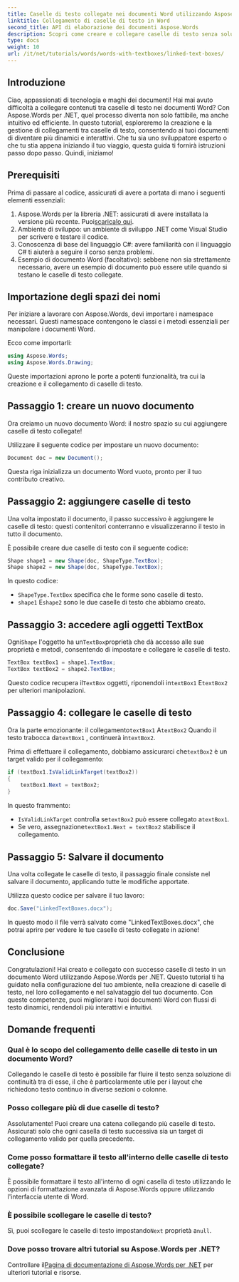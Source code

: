 ```yaml
---
title: Caselle di testo collegate nei documenti Word utilizzando Aspose.Words per .NET
linktitle: Collegamento di caselle di testo in Word
second_title: API di elaborazione dei documenti Aspose.Words
description: Scopri come creare e collegare caselle di testo senza soluzione di continuità nei documenti Word con Aspose.Words per .NET. Segui la nostra guida dettagliata per un flusso di contenuti senza sforzo e risultati professionali.
type: docs
weight: 10
url: /it/net/tutorials/words/words-with-textboxes/linked-text-boxes/
---
```

## Introduzione

Ciao, appassionati di tecnologia e maghi dei documenti! Hai mai avuto difficoltà a collegare contenuti tra caselle di testo nei documenti Word? Con Aspose.Words per .NET, quel processo diventa non solo fattibile, ma anche intuitivo ed efficiente. In questo tutorial, esploreremo la creazione e la gestione di collegamenti tra caselle di testo, consentendo ai tuoi documenti di diventare più dinamici e interattivi. Che tu sia uno sviluppatore esperto o che tu stia appena iniziando il tuo viaggio, questa guida ti fornirà istruzioni passo dopo passo. Quindi, iniziamo!

## Prerequisiti

Prima di passare al codice, assicurati di avere a portata di mano i seguenti elementi essenziali:

1.  Aspose.Words per la libreria .NET: assicurati di avere installata la versione più recente. Puoi[scaricalo qui](https://releases.aspose.com/words/net/).
2. Ambiente di sviluppo: un ambiente di sviluppo .NET come Visual Studio per scrivere e testare il codice.
3. Conoscenza di base del linguaggio C#: avere familiarità con il linguaggio C# ti aiuterà a seguire il corso senza problemi.
4. Esempio di documento Word (facoltativo): sebbene non sia strettamente necessario, avere un esempio di documento può essere utile quando si testano le caselle di testo collegate.

## Importazione degli spazi dei nomi

Per iniziare a lavorare con Aspose.Words, devi importare i namespace necessari. Questi namespace contengono le classi e i metodi essenziali per manipolare i documenti Word.

Ecco come importarli:

```csharp
using Aspose.Words;
using Aspose.Words.Drawing;
```

Queste importazioni aprono le porte a potenti funzionalità, tra cui la creazione e il collegamento di caselle di testo.

## Passaggio 1: creare un nuovo documento

Ora creiamo un nuovo documento Word: il nostro spazio su cui aggiungere caselle di testo collegate!

Utilizzare il seguente codice per impostare un nuovo documento:

```csharp
Document doc = new Document();
```

Questa riga inizializza un documento Word vuoto, pronto per il tuo contributo creativo.

## Passaggio 2: aggiungere caselle di testo

Una volta impostato il documento, il passo successivo è aggiungere le caselle di testo: questi contenitori conterranno e visualizzeranno il testo in tutto il documento.

È possibile creare due caselle di testo con il seguente codice:

```csharp
Shape shape1 = new Shape(doc, ShapeType.TextBox);
Shape shape2 = new Shape(doc, ShapeType.TextBox);
```

In questo codice:
- `ShapeType.TextBox` specifica che le forme sono caselle di testo.
- `shape1` E`shape2` sono le due caselle di testo che abbiamo creato.

## Passaggio 3: accedere agli oggetti TextBox

 Ogni`Shape` l'oggetto ha un`TextBox`proprietà che dà accesso alle sue proprietà e metodi, consentendo di impostare e collegare le caselle di testo.

```csharp
TextBox textBox1 = shape1.TextBox;
TextBox textBox2 = shape2.TextBox;
```

 Questo codice recupera il`TextBox` oggetti, riponendoli in`textBox1` E`textBox2` per ulteriori manipolazioni.

## Passaggio 4: collegare le caselle di testo

 Ora la parte emozionante: il collegamento`textBox1` A`textBox2` Quando il testo trabocca da`textBox1` , continuerà in`textBox2`.

 Prima di effettuare il collegamento, dobbiamo assicurarci che`textBox2` è un target valido per il collegamento:

```csharp
if (textBox1.IsValidLinkTarget(textBox2))
{
    textBox1.Next = textBox2;
}
```

In questo frammento:
- `IsValidLinkTarget` controlla se`textBox2` può essere collegato a`textBox1`.
-  Se vero, assegnazione`textBox1.Next = textBox2` stabilisce il collegamento.

## Passaggio 5: Salvare il documento

Una volta collegate le caselle di testo, il passaggio finale consiste nel salvare il documento, applicando tutte le modifiche apportate.

Utilizza questo codice per salvare il tuo lavoro:

```csharp
doc.Save("LinkedTextBoxes.docx");
```

In questo modo il file verrà salvato come "LinkedTextBoxes.docx", che potrai aprire per vedere le tue caselle di testo collegate in azione!

## Conclusione

Congratulazioni! Hai creato e collegato con successo caselle di testo in un documento Word utilizzando Aspose.Words per .NET. Questo tutorial ti ha guidato nella configurazione del tuo ambiente, nella creazione di caselle di testo, nel loro collegamento e nel salvataggio del tuo documento. Con queste competenze, puoi migliorare i tuoi documenti Word con flussi di testo dinamici, rendendoli più interattivi e intuitivi.

## Domande frequenti

### Qual è lo scopo del collegamento delle caselle di testo in un documento Word?  
Collegando le caselle di testo è possibile far fluire il testo senza soluzione di continuità tra di esse, il che è particolarmente utile per i layout che richiedono testo continuo in diverse sezioni o colonne.

### Posso collegare più di due caselle di testo?  
Assolutamente! Puoi creare una catena collegando più caselle di testo. Assicurati solo che ogni casella di testo successiva sia un target di collegamento valido per quella precedente.

### Come posso formattare il testo all'interno delle caselle di testo collegate?  
È possibile formattare il testo all'interno di ogni casella di testo utilizzando le opzioni di formattazione avanzata di Aspose.Words oppure utilizzando l'interfaccia utente di Word.

### È possibile scollegare le caselle di testo?  
 Sì, puoi scollegare le caselle di testo impostando`Next` proprietà a`null`.

### Dove posso trovare altri tutorial su Aspose.Words per .NET?  
 Controllare il[Pagina di documentazione di Aspose.Words per .NET](https://reference.aspose.com/words/net/) per ulteriori tutorial e risorse.